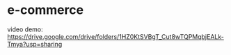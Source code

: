 # e-commerce
video demo: https://drive.google.com/drive/folders/1HZ0KtSVBgT_Cut8wTQPMqbjEALk-Tmya?usp=sharing
